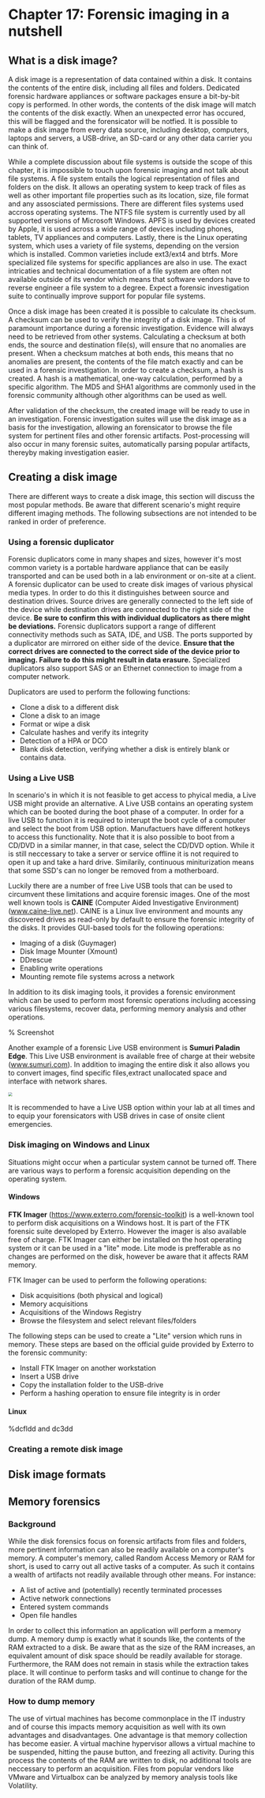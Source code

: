 # Chapter 17: Forensic imaging in a nutshell



## What is a disk image?

A disk image is a representation of data contained within a disk. It contains the contents of the entire disk, including all files and folders. Dedicated forensic hardware appliances or software packages ensure a bit-by-bit copy is performed. In other words, the contents of the disk image will match the contents of the disk exactly. When an unexpected error has occured, this will be flagged and the forensicator will be notfied. It is possible to make a disk image from every data source, including desktop, computers, laptops and servers, a USB-drive, an SD-card or any other data carrier you can think of. 

While a complete discussion about file systems is outside the scope of this chapter, it is impossible to touch upon forensic imaging and not talk about file systems.  A file system entails the logical representation of files and folders on the disk. It allows an operating system to keep track of files as well as other important file properties such as its location, size, file format and any assosciated permissions. There are different files systems used accross operating systems. The NTFS file system is currently used by all supported versions of Microsoft Windows. APFS is used by devices created by Apple, it is used across a wide range of devices including phones, tablets, TV appliances and computers.  Lastly, there is the Linux operating system, which uses a variety of file systems, depending on the version which is installed. Common varieties include ext3/ext4 and btrfs. More specialized file systems for specific appliances are also in use. The exact intricaties and technical documentation of a file system are often not available outside of its vendor which means that software vendors have to reverse engineer a file system to a degree. Expect a forensic investigation suite to continually improve support for popular file systems.

Once a disk image has been created it is possible to calculate its checksum. A checksum can be used to verify the integrity of a disk image. This is of paramount importance during a forensic investigation. Evidence will always need to be retrieved from other systems. Calculating a checksum at both ends, the source and destination file(s), will ensure that no anomalies are present. When a checksum matches at both ends, this means that no anomalies are present, the contents of the file match exactly and can be used in a forensic investigation. In order to create a checksum, a hash is created.  A hash is a mathematical, one-way calculation, performed by a specific algorithm. The MD5 and SHA1 algorithms are commonly used in the forensic community although other algorithms can be used as well. 

After validation of the checksum, the created image will be ready to use in an investigation. Forensic investigation suites will use the disk image as a basis for the investigation, allowing an forensicator to browse the file system for pertinent files and other forensic artifacts. Post-processing will also occur in many forensic suites, automatically parsing popular artifacts, thereyby making investigation easier. 

## Creating a disk image

There are different ways to create a disk image, this section will discuss the most popular methods. Be aware that  different scenario's might require different imaging methods. The following subsections are not intended to be ranked in order of preference. 

### Using a forensic duplicator

Forensic duplicators come in many shapes and sizes, however it's most common variety is a portable hardware appliance that can be easily transported and can be used both in a lab environment or on-site at a client.  A forensic duplicator can be used to create disk images of various physical media types. In order to do this it distinguishes between source and destination drives. Source drives are generally connected to the left side of the device while destination drives are connected to the right side of the device. **Be sure to confirm this with individual duplicators as there might be deviations.** Forensic duplicators support a range of different connectivity methods such as SATA, IDE, and USB. The ports supported by a duplicator are mirrored on either side of the device. **Ensure that the correct drives are connected to the correct side of the device prior to imaging. Failure to do this might result in data erasure.** Specialized duplicators also support SAS or an Ethernet connection to image from a computer network. 

Duplicators are used to perform the following functions:

- Clone a disk to a different disk
- Clone a disk to an image
- Format or wipe a disk
- Calculate hashes and verify its integrity
- Detection of a HPA or DCO
- Blank disk detection, verifying whether a disk is entirely blank or contains data.

### Using a Live USB 

In scenario's in which it is not feasible to get access to phyical media, a Live USB might provide an alternative. A Live USB contains an operating system which can be booted during the boot phase of a computer. In order for a live USB to function it is required to interupt the boot cycle of a computer and select the boot from USB option. Manufactuers have different hotkeys to access this functionality. Note that it is also possible to boot from a CD/DVD in a similar manner, in that case, select the CD/DVD option.  While it is still neccessary to take a server or service offline it is not required to open it up and take a hard drive. Similarily, continuous miniturization means that some SSD's can no longer be removed from a motherboard. 

Luckily there are a number of free Live USB tools that can be used to circumvent these limitations and acquire forensic images. One of the most well known tools is **CAINE** (Computer Aided Investigative Environment)  (www.caine-live.net). CAINE is a Linux live environment and mounts any discovered drives as read-only by default to ensure the forensic integrity of the disks. It provides GUI-based tools for the following operations:



- Imaging of a disk (Guymager)
- Disk Image Mounter (Xmount)
- DDrescue 
- Enabling write operations
- Mounting remote file systems across a network



In addition to its disk imaging tools, it provides a forensic environment which can be used to perform most forensic operations including accessing various filesystems, recover data, performing memory analysis and other operations.

% Screenshot

Another example of a forensic Live USB environment is **Sumuri Paladin Edge**. This Live USB environment is available free of charge at their website (www.sumuri.com). In addition to imaging the entire disk it also allows you to convert images, find specific files,extract unallocated space and interface with network shares.

<img src="/Users/guus/Desktop/Screen Shot 2022-06-06 at 14.27.05.png" style="zoom:50%;" />   

 It is recommended to have a Live USB option within your lab at all times and to equip your forensicators with USB drives in case of onsite client emergencies. 



### Disk imaging on Windows and Linux 

Situations might occur when a particular system cannot be turned off. There are various ways to perform a forensic acquisition depending on the operating system. 

#### Windows 

**FTK Imager** (https://www.exterro.com/forensic-toolkit) is a well-known tool to perform disk acquisitions on a Windows host. It is part of the FTK forensic suite developed by Exterro. However the imager is also available free of charge. FTK Imager can either be installed on the host operating system or it can be used in a "lite" mode. Lite mode is prefferable as no changes are performed on the disk, however be aware that it affects RAM memory.

FTK Imager can be used to perform the following operations:

- Disk acquisitions (both physical and logical)
- Memory acquisitions
- Acquisitions of the Windows Registry
- Browse the filesystem and select relevant files/folders

The following steps can be used  to create a "Lite" version which runs in memory. These steps are based on the official guide provided by Exterro to the forensic community:

- Install FTK Imager on another workstation
- Insert a USB drive
- Copy the installation folder to the USB-drive
- Perform a hashing operation to ensure file integrity is in order

#### Linux

%dcfldd and dc3dd

### Creating a remote disk image



## Disk image formats







## Memory forensics 

### Background 

While the disk forensics focus on forensic artifacts from files and folders, more pertinent information can also be readily available on a computer's memory. A computer's memory, called Random Access Memory or RAM for short, is used to carry out all active tasks of a computer. As such it contains a wealth of artifacts not readily available through other means. For instance:

- A list of active and (potentially) recently terminated processes
- Active network connections
- Entered system commands
- Open file handles

In order to collect this information an application will  perform a memory dump. A memory dump is exactly what it sounds like, the contents of the RAM extracted to a disk. Be aware that as the size of the RAM increases, an equivalent amount of disk space should be readily available for storage. Furthermore, the RAM does not remain in stasis while the extraction takes place. It will continue to perform tasks and will continue to change for the duration of the RAM dump. 

### How to dump memory



The use of virtual machines has become commonplace in the IT industry and of course this impacts memory acquisition as well with its own advantages and disadvantages. One advantage is that memory collection has become easier. A virtual machine hypervisor allows a virtual machine to be suspended, hitting the pause button, and freezing all activity. During this process the contents of the RAM are written to disk, no additional tools are neccessary to perform an acquisition. Files from popular vendors like VMware and Virtualbox can be analyzed by memory analysis tools like Volatility. 



